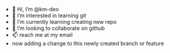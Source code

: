 - 👋 Hi, I’m @km-deo
- 👀 I’m interested in learning git
- 🌱 I’m currently learning creating new repo
- 💞️ I’m looking to collaborate on github
- 📫 reach me at my email
- now adding a change to this newly created branch or feature

<!---
km-deo/km-deo is a ✨ special ✨ repository because its `README.md` (this file) appears on your GitHub profile.
You can click the Preview link to take a look at your changes.
--->
